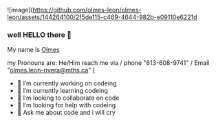 ![image](https://github.com/olmes-leon/olmes-leon/assets/144264100/2f5de115-c469-4644-982b-e09110e6221d

### well HELLO there 🐪
My name is [Olmes]([url](https://github.com/olmes-leon/olmes-leon/assets/144264100/b3b304c0-4f42-43f3-8ca6-2f4ad5ceab45))

my Pronouns are: He/Him
reach me via / phone "613-608-9741" / Email "olmes.leon-rivera@mths.ca" 
[
- 🔭 I’m currently working on codeing
- 🌱 I’m currently learning codeing
- 👯 I’m looking to collaborate on code
- 🤔 I’m looking for help with codeing
- 💬 Ask me about code and i will cry
